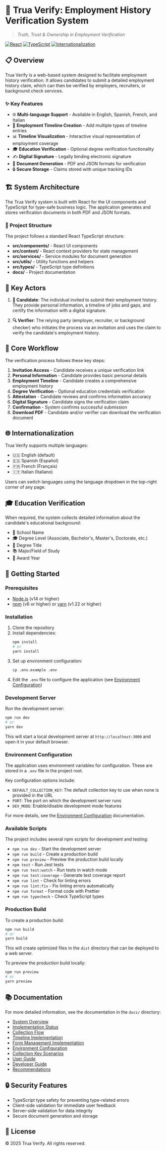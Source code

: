 # 🔐 Trua Verify: Employment History Verification System

> *Truth, Trust & Ownership in Employment Verification*

[![React](https://img.shields.io/badge/React-18-blue)](https://reactjs.org/)
[![TypeScript](https://img.shields.io/badge/TypeScript-5.8-green)](https://www.typescriptlang.org/)
[![Internationalization](https://img.shields.io/badge/i18n-Supported-orange)](https://react.i18next.com/)

## 📋 Overview

Trua Verify is a web-based system designed to facilitate employment history verification. It allows candidates to submit a detailed employment history claim, which can then be verified by employers, recruiters, or background check services.

### ✨ Key Features

- 🌐 **Multi-language Support** - Available in English, Spanish, French, and Italian
- 📝 **Employment Timeline Creation** - Add multiple types of timeline entries
- 📊 **Timeline Visualization** - Interactive visual representation of employment coverage
- 🎓 **Education Verification** - Optional degree verification functionality
- ✍️ **Digital Signature** - Legally binding electronic signature
- 📄 **Document Generation** - PDF and JSON formats for verification
- 🔒 **Secure Storage** - Claims stored with unique tracking IDs

## 🏗️ System Architecture

The Trua Verify system is built with React for the UI components and TypeScript for type-safe business logic. The application generates and stores verification documents in both PDF and JSON formats.

### 📂 Project Structure

The project follows a standard React TypeScript structure:

- **src/components/** - React UI components
- **src/context/** - React context providers for state management
- **src/services/** - Service modules for document generation
- **src/utils/** - Utility functions and helpers
- **src/types/** - TypeScript type definitions
- **docs/** - Project documentation

## 👥 Key Actors

1. **👤 Candidate**: The individual invited to submit their employment history. They provide personal information, a timeline of jobs and gaps, and certify the information with a digital signature.

2. **🔍 Verifier**: The relying party (employer, recruiter, or background checker) who initiates the process via an invitation and uses the claim to verify the candidate's employment history.

## 🔄 Core Workflow

The verification process follows these key steps:

1. **Invitation Access** - Candidate receives a unique verification link
2. **Personal Information** - Candidate provides basic personal details
3. **Employment Timeline** - Candidate creates a comprehensive employment history
4. **Degree Verification** - Optional education credentials verification
5. **Attestation** - Candidate reviews and confirms information accuracy
6. **Digital Signature** - Candidate signs the verification claim
7. **Confirmation** - System confirms successful submission
8. **Download PDF** - Candidate and/or verifier can download the verification document

## 🌐 Internationalization

Trua Verify supports multiple languages:

- 🇺🇸 English (default)
- 🇪🇸 Spanish (Español)
- 🇫🇷 French (Français)
- 🇮🇹 Italian (Italiano)

Users can switch languages using the language dropdown in the top-right corner of any page.

## 🎓 Education Verification

When required, the system collects detailed information about the candidate's educational background:

- 🏫 School Name
- 🎓 Degree Level (Associate, Bachelor's, Master's, Doctorate, etc.)
- 📜 Degree Title
- 📚 Major/Field of Study
- 📅 Award Year

## 🚀 Getting Started

### Prerequisites

- [Node.js](https://nodejs.org/) (v14 or higher)
- [npm](https://www.npmjs.com/) (v6 or higher) or [yarn](https://yarnpkg.com/) (v1.22 or higher)

### Installation

1. Clone the repository
2. Install dependencies:
   ```bash
   npm install
   # or
   yarn install
   ```
3. Set up environment configuration:
   ```bash
   cp .env.example .env
   ```
4. Edit the `.env` file to configure the application (see [Environment Configuration](docs/environment-configuration.md))

### Development Server

Run the development server:

```bash
npm run dev
# or
yarn dev
```

This will start a local development server at `http://localhost:3000` and open it in your default browser.

### Environment Configuration

The application uses environment variables for configuration. These are stored in a `.env` file in the project root.

Key configuration options include:
- `DEFAULT_COLLECTION_KEY`: The default collection key to use when none is provided in the URL
- `PORT`: The port on which the development server runs
- `DEV_MODE`: Enable/disable development mode features

For more details, see the [Environment Configuration](docs/environment-configuration.md) documentation.

### Available Scripts

The project includes several npm scripts for development and testing:

- `npm run dev` - Start the development server
- `npm run build` - Create a production build
- `npm run preview` - Preview the production build locally
- `npm test` - Run Jest tests
- `npm run test:watch` - Run tests in watch mode
- `npm run test:coverage` - Generate test coverage report
- `npm run lint` - Check for linting errors
- `npm run lint:fix` - Fix linting errors automatically
- `npm run format` - Format code with Prettier
- `npm run typecheck` - Check TypeScript types

### Production Build

To create a production build:

```bash
npm run build
# or
yarn build
```

This will create optimized files in the `dist` directory that can be deployed to a web server.

To preview the production build locally:

```bash
npm run preview
# or
yarn preview
```

## 📚 Documentation

For more detailed information, see the documentation in the `docs/` directory:

- [System Overview](docs/system-overview.md)
- [Implementation Status](docs/implementation-status.md)
- [Collection Flow](docs/collection-flow.md)
- [Timeline Implementation](docs/timeline-implementation.md)
- [Form Management Implementation](docs/form-management-implementation.md)
- [Environment Configuration](docs/environment-configuration.md)
- [Collection Key Scenarios](docs/collection-key-scenarios.md)
- [User Guide](docs/user-guide.md)
- [Developer Guide](docs/developer-guide.md)
- [Recommendations](docs/recommendations.md)

## 🔒 Security Features

- TypeScript type safety for preventing type-related errors
- Client-side validation for immediate user feedback
- Server-side validation for data integrity
- Secure document generation and storage

## 📄 License

© 2025 Trua Verify. All rights reserved.